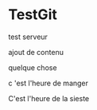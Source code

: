 # TestGit

test serveur

ajout de contenu

quelque chose



c 'est l'heure  de manger

C'est l'heure de la sieste 